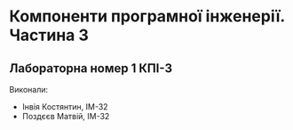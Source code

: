 # Компоненти програмної інженерії. Частина 3
## Лабораторна номер 1 КПІ-3
Виконали:
- Інвія Костянтин, ІМ-32
- Поздєєв Матвій, ІМ-32